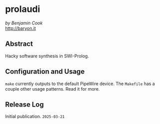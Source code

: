 # prolaudi

*by Benjamin Cook*\
<http://baryon.it>

## Abstract

Hacky software synthesis in SWI-Prolog.

## Configuration and Usage

`make` currently outputs to the default PipeWire device. The `Makefile` has a couple other usage patterns. Read it for more.

## Release Log

Initial publication. `2025-03-21`
 
